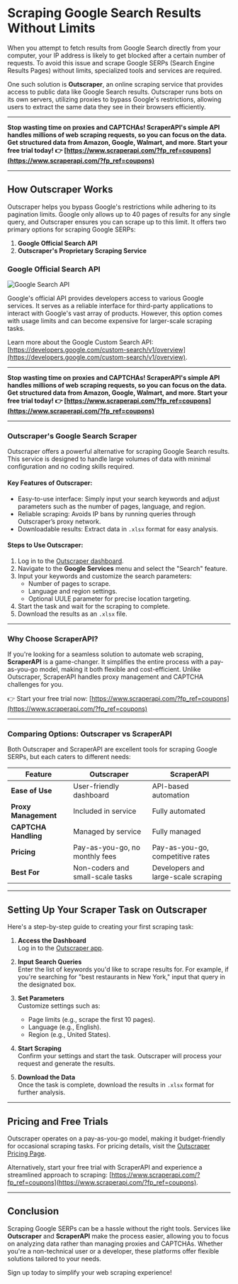 # Scraping Google Search Results Without Limits

When you attempt to fetch results from Google Search directly from your computer, your IP address is likely to get blocked after a certain number of requests. To avoid this issue and scrape Google SERPs (Search Engine Results Pages) without limits, specialized tools and services are required. 

One such solution is **Outscraper**, an online scraping service that provides access to public data like Google Search results. Outscraper runs bots on its own servers, utilizing proxies to bypass Google's restrictions, allowing users to extract the same data they see in their browsers efficiently.

---

**Stop wasting time on proxies and CAPTCHAs! ScraperAPI's simple API handles millions of web scraping requests, so you can focus on the data. Get structured data from Amazon, Google, Walmart, and more. Start your free trial today! 👉 [https://www.scraperapi.com/?fp_ref=coupons](https://www.scraperapi.com/?fp_ref=coupons)**

---

## How Outscraper Works

Outscraper helps you bypass Google's restrictions while adhering to its pagination limits. Google only allows up to 40 pages of results for any single query, and Outscraper ensures you can scrape up to this limit. It offers two primary options for scraping Google SERPs:

1. **Google Official Search API**  
2. **Outscraper's Proprietary Scraping Service**

### Google Official Search API

![Google Search API](https://outscraper.com/wp-content/uploads/2022/02/Google-Search-API.png)

Google's official API provides developers access to various Google services. It serves as a reliable interface for third-party applications to interact with Google's vast array of products. However, this option comes with usage limits and can become expensive for larger-scale scraping tasks.

Learn more about the Google Custom Search API: [https://developers.google.com/custom-search/v1/overview](https://developers.google.com/custom-search/v1/overview).

---

**Stop wasting time on proxies and CAPTCHAs! ScraperAPI's simple API handles millions of web scraping requests, so you can focus on the data. Get structured data from Amazon, Google, Walmart, and more. Start your free trial today! 👉 [https://www.scraperapi.com/?fp_ref=coupons](https://www.scraperapi.com/?fp_ref=coupons)**

---

### Outscraper's Google Search Scraper

Outscraper offers a powerful alternative for scraping Google Search results. This service is designed to handle large volumes of data with minimal configuration and no coding skills required.

#### Key Features of Outscraper:

- Easy-to-use interface: Simply input your search keywords and adjust parameters such as the number of pages, language, and region.  
- Reliable scraping: Avoids IP bans by running queries through Outscraper’s proxy network.  
- Downloadable results: Extract data in `.xlsx` format for easy analysis.  

#### Steps to Use Outscraper:

1. Log in to the [Outscraper dashboard](https://app.outscraper.com/).
2. Navigate to the **Google Services** menu and select the "Search" feature.
3. Input your keywords and customize the search parameters:
   - Number of pages to scrape.
   - Language and region settings.
   - Optional UULE parameter for precise location targeting.
4. Start the task and wait for the scraping to complete.
5. Download the results as an `.xlsx` file.

---

### Why Choose ScraperAPI?

If you're looking for a seamless solution to automate web scraping, **ScraperAPI** is a game-changer. It simplifies the entire process with a pay-as-you-go model, making it both flexible and cost-efficient. Unlike Outscraper, ScraperAPI handles proxy management and CAPTCHA challenges for you.

👉 Start your free trial now: [https://www.scraperapi.com/?fp_ref=coupons](https://www.scraperapi.com/?fp_ref=coupons)

---

### Comparing Options: Outscraper vs ScraperAPI

Both Outscraper and ScraperAPI are excellent tools for scraping Google SERPs, but each caters to different needs:

| Feature                 | Outscraper                          | ScraperAPI                          |
|-------------------------|-------------------------------------|-------------------------------------|
| **Ease of Use**         | User-friendly dashboard             | API-based automation                |
| **Proxy Management**    | Included in service                 | Fully automated                     |
| **CAPTCHA Handling**    | Managed by service                  | Fully managed                       |
| **Pricing**             | Pay-as-you-go, no monthly fees      | Pay-as-you-go, competitive rates    |
| **Best For**            | Non-coders and small-scale tasks    | Developers and large-scale scraping |

---

## Setting Up Your Scraper Task on Outscraper

Here's a step-by-step guide to creating your first scraping task:

1. **Access the Dashboard**  
   Log in to the [Outscraper app](https://app.outscraper.com/).

2. **Input Search Queries**  
   Enter the list of keywords you'd like to scrape results for. For example, if you're searching for "best restaurants in New York," input that query in the designated box.

3. **Set Parameters**  
   Customize settings such as:
   - Page limits (e.g., scrape the first 10 pages).  
   - Language (e.g., English).  
   - Region (e.g., United States).  

4. **Start Scraping**  
   Confirm your settings and start the task. Outscraper will process your request and generate the results.

5. **Download the Data**  
   Once the task is complete, download the results in `.xlsx` format for further analysis.

---

## Pricing and Free Trials

Outscraper operates on a pay-as-you-go model, making it budget-friendly for occasional scraping tasks. For pricing details, visit the [Outscraper Pricing Page](https://outscraper.com/pricing/).

Alternatively, start your free trial with ScraperAPI and experience a streamlined approach to scraping: [https://www.scraperapi.com/?fp_ref=coupons](https://www.scraperapi.com/?fp_ref=coupons).

---

## Conclusion

Scraping Google SERPs can be a hassle without the right tools. Services like **Outscraper** and **ScraperAPI** make the process easier, allowing you to focus on analyzing data rather than managing proxies and CAPTCHAs. Whether you're a non-technical user or a developer, these platforms offer flexible solutions tailored to your needs.

Sign up today to simplify your web scraping experience!

